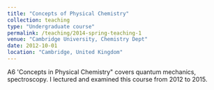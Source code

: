 ```yaml
---
title: "Concepts of Physical Chemistry"
collection: teaching
type: "Undergraduate course"
permalink: /teaching/2014-spring-teaching-1
venue: "Cambridge University, Chemistry Dept"
date: 2012-10-01
location: "Cambridge, United Kingdom"
---
```

A6 'Concepts in Physical Chemistry" covers quantum mechanics, spectroscopy.  I lectured and examined this course from 2012 to 2015.

